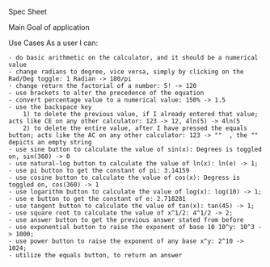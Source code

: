 Spec Sheet

Main Goal of application

Use Cases
As a user I can:

    - do basic arithmetic on the calculator, and it should be a numerical value
    - change radians to degree, vice versa, simply by clicking on the Rad/Deg toggle: 1 Radian -> 180/pi
    - change return the factorial of a number: 5! -> 120
    - use brackets to alter the precedence of the equation
    - convert percentage value to a numerical value: 150% -> 1.5
    - use the backspace key
        1) to delete the previous value, if I already entered that value; acts like CE on any other calculator: 123 -> 12, 4ln(5) -> 4ln(5
        2) to delete the entire value, after I have pressed the equals button; acts like the AC on any other calculator: 123 -> ""  , the "" depicts an empty string
    - use sine button to calculate the value of sin(x): Degrees is toggled on, sin(360) -> 0
    - use natural-log button to calculate the value of ln(x): ln(e) -> 1;
    - use pi button to get the constant of pi: 3.14159
    - use cosine button to calculate the value of cos(x): Degress is toggled on, cos(360) -> 1
    - use logarithm button to calculate the value of log(x): log(10) -> 1;
    - use e button to get the constant of e: 2.718281
    - use tangent button to calculate the value of tan(x): tan(45) -> 1;
    - use square root to calculate the value of x^1/2: 4^1/2 -> 2;
    - use answer button to get the previous answer stated from before
    - use exponential button to raise the exponent of base 10 10^y: 10^3 -> 1000;
    - use power button to raise the exponent of any base x^y: 2^10 -> 1024;
    - utilize the equals button, to return an answer